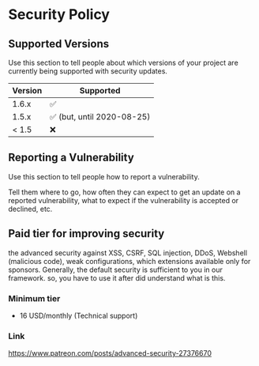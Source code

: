 # Security Policy

## Supported Versions

Use this section to tell people about which versions of your project are
currently being supported with security updates.

| Version | Supported                                  |
| ------- | ------------------------------------------ |
| 1.6.x   | :white_check_mark:                         |
| 1.5.x   | :white_check_mark: (but, until 2020-08-25) |
| < 1.5   | :x:                                        |

## Reporting a Vulnerability

Use this section to tell people how to report a vulnerability.

Tell them where to go, how often they can expect to get an update on a
reported vulnerability, what to expect if the vulnerability is accepted or
declined, etc.

## Paid tier for improving security

the advanced security against XSS, CSRF, SQL injection, DDoS, Webshell (malicious code), weak configurations, which extensions available only for sponsors.
Generally, the default security is sufficient to you in our framework. so, you have to use it after did understand what is this.

### Minimum tier
- 16 USD/monthly (Technical support)

### Link
https://www.patreon.com/posts/advanced-security-27376670
